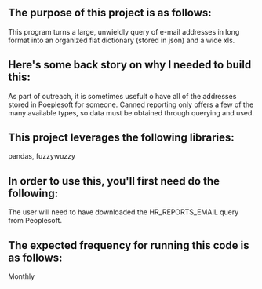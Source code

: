 ## The purpose of this project is as follows:
This program turns a large, unwieldly query of e-mail addresses in long format into an organized flat dictionary (stored in json) and a wide xls.
## Here's some back story on why I needed to build this:
As part of outreach, it is sometimes usefult o have all of the addresses stored in Poeplesoft for someone. Canned reporting only offers a few of the many available types, so data must be obtained through querying and used.
## This project leverages the following libraries:
pandas, fuzzywuzzy
## In order to use this, you'll first need do the following:
The user will need to have downloaded the HR_REPORTS_EMAIL query from Peoplesoft.
## The expected frequency for running this code is as follows:
Monthly